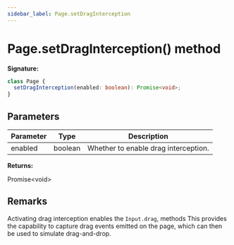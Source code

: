 ```yaml
---
sidebar_label: Page.setDragInterception
---
```


# Page.setDragInterception() method

**Signature:**

```typescript
class Page {
  setDragInterception(enabled: boolean): Promise<void>;
}
```

## Parameters

| Parameter | Type    | Description                          |
| --------- | ------- | ------------------------------------ |
| enabled   | boolean | Whether to enable drag interception. |

**Returns:**

Promise&lt;void&gt;

## Remarks

Activating drag interception enables the `Input.drag`, methods This provides the capability to capture drag events emitted on the page, which can then be used to simulate drag-and-drop.
